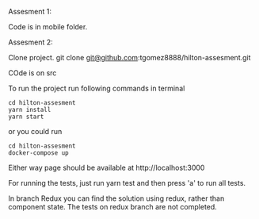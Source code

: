 Assesment 1:

Code is in mobile folder.


Assesment 2:

Clone project.
git clone git@github.com:tgomez8888/hilton-assesment.git

COde is on src

To run the project run following commands in terminal

```
cd hilton-assesment
yarn install
yarn start
```
or you could run 
```
cd hilton-assesment
docker-compose up
```

Either way page should be available at http://localhost:3000

For running the tests, just run yarn test and then press 'a' to run all tests.


In branch Redux you can find the solution using redux, rather than component state. The tests on redux branch are not completed. 
